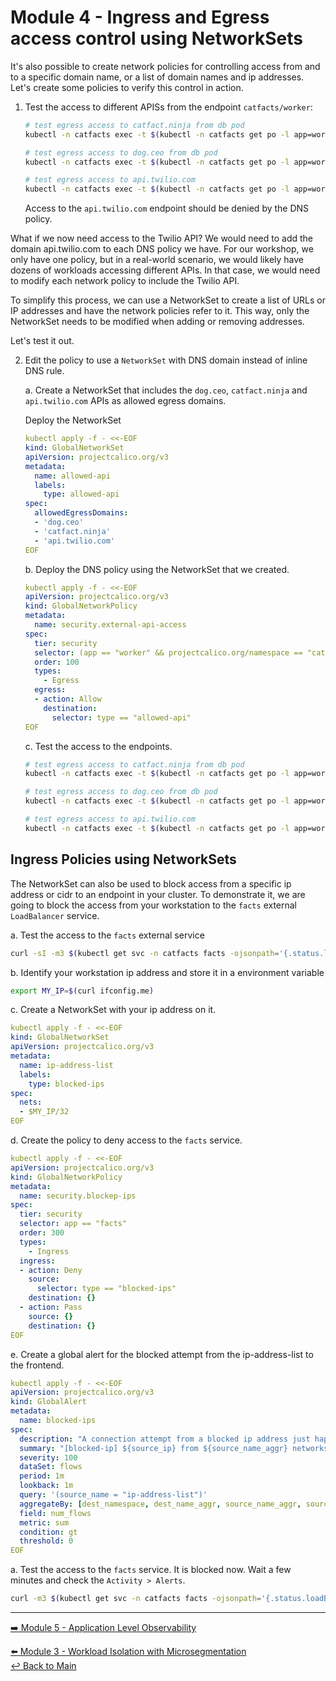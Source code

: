 # Module 4 - Ingress and Egress access control using NetworkSets

It's also possible to create network policies for controlling access from and to a specific domain name, or a list of domain names and ip addresses. Let's create some policies to verify this control in action.

1. Test the access to different APISs from the endpoint `catfacts/worker`:

   ```bash
   # test egress access to catfact.ninja from db pod
   kubectl -n catfacts exec -t $(kubectl -n catfacts get po -l app=worker -ojsonpath='{.items[0].metadata.name}') -- sh -c 'curl -m3 -skI https://catfact.ninja/fact 2>/dev/null | grep -i http'
   ```

   ```bash
   # test egress access to dog.ceo from db pod
   kubectl -n catfacts exec -t $(kubectl -n catfacts get po -l app=worker -ojsonpath='{.items[0].metadata.name}') -- sh -c 'curl -m3 -skI https://dog.ceo/api/breeds/image/random 2>/dev/null | grep -i http'
   ```

   ```bash
   # test egress access to api.twilio.com
   kubectl -n catfacts exec -t $(kubectl -n catfacts get po -l app=worker -ojsonpath='{.items[0].metadata.name}') -- sh -c 'curl -m3 -skI https://api.twilio.com 2>/dev/null | grep HTTP'
   ```

   Access to the `api.twilio.com` endpoint should be denied by the DNS policy.

What if we now need access to the Twilio API? We would need to add the domain api.twilio.com to each DNS policy we have. For our workshop, we only have one policy, but in a real-world scenario, we would likely have dozens of workloads accessing different APIs. In that case, we would need to modify each network policy to include the Twilio API.

To simplify this process, we can use a NetworkSet to create a list of URLs or IP addresses and have the network policies refer to it. This way, only the NetworkSet needs to be modified when adding or removing addresses.

Let's test it out.

2. Edit the policy to use a `NetworkSet` with DNS domain instead of inline DNS rule.

   a. Create a NetworkSet that includes the `dog.ceo`, `catfact.ninja` and `api.twilio.com` APIs as allowed egress domains.

   Deploy the NetworkSet

   ```yaml
   kubectl apply -f - <<-EOF
   kind: GlobalNetworkSet
   apiVersion: projectcalico.org/v3
   metadata:
     name: allowed-api
     labels: 
       type: allowed-api
   spec:
     allowedEgressDomains:
     - 'dog.ceo'
     - 'catfact.ninja'
     - 'api.twilio.com'
   EOF
   ```

   b. Deploy the DNS policy using the NetworkSet that we created.

   ```yaml
   kubectl apply -f - <<-EOF
   apiVersion: projectcalico.org/v3
   kind: GlobalNetworkPolicy
   metadata:
     name: security.external-api-access
   spec:
     tier: security
     selector: (app == "worker" && projectcalico.org/namespace == "catfacts")
     order: 100
     types:
       - Egress
     egress:
     - action: Allow
       destination:
         selector: type == "allowed-api"
   EOF
   ```

   c. Test the access to the endpoints.

   ```bash
   # test egress access to catfact.ninja from db pod
   kubectl -n catfacts exec -t $(kubectl -n catfacts get po -l app=worker -ojsonpath='{.items[0].metadata.name}') -- sh -c 'curl -m3 -skI https://catfact.ninja/fact 2>/dev/null | grep -i http'
   ```

   ```bash
   # test egress access to dog.ceo from db pod
   kubectl -n catfacts exec -t $(kubectl -n catfacts get po -l app=worker -ojsonpath='{.items[0].metadata.name}') -- sh -c 'curl -m3 -skI https://dog.ceo/api/breeds/image/random 2>/dev/null | grep -i http'
   ```

   ```bash
   # test egress access to api.twilio.com
   kubectl -n catfacts exec -t $(kubectl -n catfacts get po -l app=worker -ojsonpath='{.items[0].metadata.name}') -- sh -c 'curl -m3 -skI https://api.twilio.com 2>/dev/null | grep HTTP'
   ```

## Ingress Policies using NetworkSets

The NetworkSet can also be used to block access from a specific ip address or cidr to an endpoint in your cluster. To demonstrate it, we are going to block the access from your workstation to the ```facts``` external ```LoadBalancer``` service.

   a. Test the access to the ```facts``` external service

   ```bash
   curl -sI -m3 $(kubectl get svc -n catfacts facts -ojsonpath='{.status.loadBalancer.ingress[0].hostname}') | grep -i http
   ```

   b. Identify your workstation ip address and store it in a environment variable

   ```bash
   export MY_IP=$(curl ifconfig.me)
   ```

   c. Create a NetworkSet with your ip address on it.

   ```yaml
   kubectl apply -f - <<-EOF
   kind: GlobalNetworkSet
   apiVersion: projectcalico.org/v3
   metadata:
     name: ip-address-list
     labels: 
       type: blocked-ips
   spec:
     nets:
     - $MY_IP/32
   EOF
   ```

   d. Create the policy to deny access to the ```facts``` service.

   ```yaml
   kubectl apply -f - <<-EOF
   apiVersion: projectcalico.org/v3
   kind: GlobalNetworkPolicy
   metadata:
     name: security.blockep-ips
   spec:
     tier: security
     selector: app == "facts"
     order: 300
     types:
       - Ingress
     ingress:
     - action: Deny
       source:
         selector: type == "blocked-ips"
       destination: {}
     - action: Pass
       source: {}
       destination: {}
   EOF
   ```

   e. Create a global alert for the blocked attempt from the ip-address-list to the frontend.

   ```yaml
   kubectl apply -f - <<-EOF   
   apiVersion: projectcalico.org/v3
   kind: GlobalAlert
   metadata:
     name: blocked-ips
   spec:
     description: "A connection attempt from a blocked ip address just happened."
     summary: "[blocked-ip] ${source_ip} from ${source_name_aggr} networkset attempted to access ${dest_namespace}/${dest_name_aggr}"
     severity: 100
     dataSet: flows
     period: 1m
     lookback: 1m
     query: '(source_name = "ip-address-list")'
     aggregateBy: [dest_namespace, dest_name_aggr, source_name_aggr, source_ip]
     field: num_flows
     metric: sum
     condition: gt
     threshold: 0
   EOF
   ```

   a. Test the access to the ```facts``` service. It is blocked now. Wait a few minutes and check the `Activity > Alerts`.

   ```bash
   curl -m3 $(kubectl get svc -n catfacts facts -ojsonpath='{.status.loadBalancer.ingress[0].hostname}')
   ```

---

[:arrow_right: Module 5 - Application Level Observability](module-5-application-observability.md)  

[:arrow_left: Module 3 - Workload Isolation with Microsegmentation](module-3-wkload-isolation.md)  
[:leftwards_arrow_with_hook: Back to Main](../README.md)  
